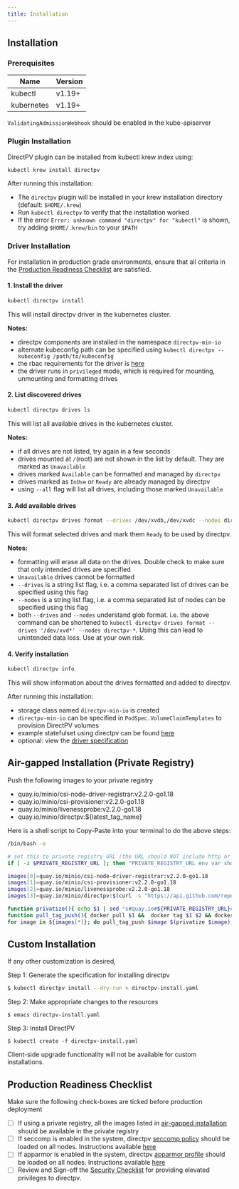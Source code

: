 ```yaml
---
title: Installation
---
```


Installation
-------------

### Prerequisites

| Name         | Version  |
| -------------|----------|
| kubectl      | v1.19+   |
| kubernetes   | v1.19+   |

`ValidatingAdmissionWebhook` should be enabled in the kube-apiserver

### Plugin Installation

DirectPV plugin can be installed from kubectl krew index using:

```sh
kubectl krew install directpv
```

After running this installation:

 - The `directpv` plugin will be installed in your krew installation directory (default: `$HOME/.krew`) 
 - Run `kubectl directpv` to verify that the installation worked
 - If the error `Error: unknown command "directpv" for "kubectl"` is shown, try adding `$HOME/.krew/bin` to your `$PATH`

### Driver Installation

For installation in production grade environments, ensure that all criteria in the [Production Readiness Checklist](#production-readiness-checklist) are satisfied.

#### 1. Install the driver

```sh
kubectl directpv install
```

This will install directpv driver in the kubernetes cluster.

**Notes:**

 - directpv components are installed in the namespace `directpv-min-io`
 - alternate kubeconfig path can be specified using `kubectl directpv --kubeconfig /path/to/kubeconfig` 
 - the rbac requirements for the driver is [here](./specification.md#driver-rbac)
 - the driver runs in `privileged` mode, which is required for mounting, unmounting and formatting drives

#### 2. List discovered drives

```sh
kubectl directpv drives ls
```

This will list all available drives in the kubernetes cluster.

**Notes:**

 - if all drives are not listed, try again in a few seconds
 - drives mounted at `/`(root) are not shown in the list by default. They are marked as `Unavailable`
 - drives marked `Available` can be formatted and managed by `directpv`
 - drives marked as `InUse` or `Ready` are already managed by directpv
 - using `--all` flag will list all drives, including those marked `Unavailable`

#### 3. Add available drives

```sh
kubectl directpv drives format --drives /dev/xvdb,/dev/xvdc --nodes directpv-1,directpv-2,directpv-3,directpv-4
```

This will format selected drives and mark them `Ready` to be used by directpv.

**Notes:**

 - formatting will erase all data on the drives. Double check to make sure that only intended drives are specified 
 - `Unavailable` drives cannot be formatted
 - `--drives` is a string list flag, i.e. a comma separated list of drives can be specified using this flag
 - `--nodes` is a string list flag, i.e. a comma separated list of nodes can be specified using this flag
 - both  `--drives` and `--nodes` understand glob format. i.e. the above command can be shortened to `kubectl directpv drives format --drives '/dev/xvd*' --nodes directpv-*`. Using this can lead to unintended data loss. Use at your own risk. 

#### 4. Verify installation

```sh
kubectl directpv info
```

This will show information about the drives formatted and added to directpv.

After running this installation:

 - storage class named `directpv-min-io` is created
 - `directpv-min-io` can be specified in `PodSpec.VolumeClaimTemplates` to provision DirectPV volumes
 - example statefulset using directpv can be found [here](../minio.yaml#L61) 
 - optional: view the [driver specification](./specification.md)
<!-- - view the [usage guide](./usage-guide.md) -->

## Air-gapped Installation (Private Registry)

Push the following images to your private registry
 
 - quay.io/minio/csi-node-driver-registrar:v2.2.0-go1.18
 - quay.io/minio/csi-provisioner:v2.2.0-go1.18
 - quay.io/minio/livenessprobe:v2.2.0-go1.18
 - quay.io/minio/directpv:${latest_tag_name}

Here is a shell script to Copy-Paste into your terminal to do the above steps:
```sh
/bin/bash -e

# set this to private registry URL (the URL should NOT include http or https)
if [ -z $PRIVATE_REGISTRY_URL ]; then "PRIVATE_REGISTRY_URL env var should be set"; fi

images[0]=quay.io/minio/csi-node-driver-registrar:v2.2.0-go1.18
images[1]=quay.io/minio/csi-provisioner:v2.2.0-go1.18
images[2]=quay.io/minio/livenessprobe:v2.2.0-go1.18
images[3]=quay.io/minio/directpv:$(curl -s "https://api.github.com/repos/minio/directpv/releases/latest" | grep tag_name | sed -E 's/.*"([^"]+)".*/\1/')

function privatize(){ echo $1 | sed "s#quay.io#${PRIVATE_REGISTRY_URL}#g"; }
function pull_tag_push(){ docker pull $1 &&  docker tag $1 $2 && docker push $2; }
for image in ${images[*]}; do pull_tag_push $image $(privatize $image); done
```

## Custom Installation

If any other customization is desired,

Step 1: Generate the specification for installing directpv
```sh
$ kubectl directpv install --dry-run > directpv-install.yaml
```

Step 2: Make appropriate changes to the resources
```
$ emacs directpv-install.yaml
```

Step 3: Install DirectPV
```
$ kubectl create -f directpv-install.yaml
```

Client-side upgrade functionality will not be available for custom installations.

## Production Readiness Checklist

Make sure the following check-boxes are ticked before production deployment

 - [ ] If using a private registry, all the images listed in [air-gapped installation](#air-gapped-installation-private-registry) should be available in the private registry
 - [ ] If seccomp is enabled in the system, directpv [seccomp policy](../seccomp.json) should be loaded on all nodes. Instructions available [here](https://kubernetes.io/docs/tutorials/clusters/seccomp/)
 - [ ] If apparmor is enabled in the system, directpv [apparmor profile](../apparmor.profile) should be loaded on all nodes. Instructions available [here](https://kubernetes.io/docs/tutorials/clusters/apparmor/)
 - [ ] Review and Sign-off the [Security Checklist](../security-checklist.md) for providing elevated privileges to directpv.
